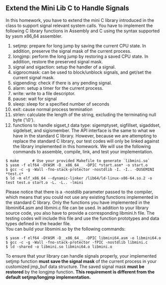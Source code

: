 ## Extend the Mini Lib C to Handle Signals  
In this homework, you have to extend the mini C library introduced in the class to support signal relevant system calls. You have to implement the following C library functions in Assembly and C using the syntax supported by yasm x86_64 assembler.

1.  setjmp: prepare for long jump by saving the current CPU state. In addition, preserve the signal mask of the current process.
2.  longjmp: perform the long jump by restoring a saved CPU state. In addition, restore the preserved signal mask.
3.  signal and sigaction: setup the handler of a signal.
4.  sigprocmask: can be used to block/unblock signals, and get/set the current signal mask.
5.  sigpending: check if there is any pending signal.
6.  alarm: setup a timer for the current process.
7.  write: write to a file descriptor.
8.  pause: wait for signal
9.  sleep: sleep for a specified number of seconds
10.  exit: cause normal process termination
11.  strlen: calculate the length of the string, excluding the terminating null byte ('\0').
12.  functions to handle sigset_t data type: sigemptyset, sigfillset, sigaddset, sigdelset, and sigismember.
The API interface is the same to what we have in the standard C library. However, because we are attempting to replace the standard C library, our test codes will only be linked against the library implemented in this homework. We will use the following commands to assemble, compile, link, and test your implementation.  
```  
$ make		# Use your provided Makefile to generate `libmini.so`
$ yasm -f elf64 -DYASM -D__x86_64__ -DPIC *start.asm* -o start.o
$ gcc -c -g -Wall -fno-stack-protector -nostdlib -I. -I.. -DUSEMINI *test.c*
$ ld -m elf_x86_64 --dynamic-linker /lib64/ld-linux-x86-64.so.2 -o test test.o start.o -L. -L.. -lmini
```  
Please notice that there is a -nostdlib parameter passed to the compiler, which means that you could not use any existing functions implemented in the standard C library. Only the functions you have implemented in the libmini64.asm and libmini.c file can be used. In addition to your library source code, you also have to provide a corresponding libmini.h file. The testing codes will include this file and use the function prototypes and data types defined in the header file.  
You can build your libsmini.so by the following commands:  
```  
$ yasm -f elf64 -DYASM -D__x86_64__ -DPIC libmini64.asm -o libmini64.o
$ gcc -c -g -Wall -fno-stack-protector -fPIC -nostdlib libmini.c
$ ld -shared -o libmini.so libmini64.o libmini.o
```  
To ensure that your library can handle signals properly, your implemented setjmp function **must save the signal mask** of the current process in your customized jmp_buf data structure. The saved signal mask **must be restored** by the longjmp function. **This requirement is different from the default setjmp/longjmp implementation.**  
